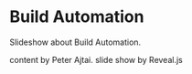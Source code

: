 # Build Automation

Slideshow about Build Automation.

content by Peter Ajtai. slide show by Reveal.js